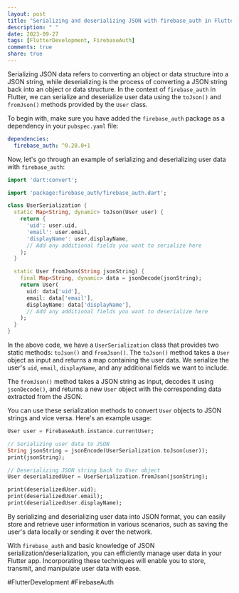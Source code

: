 ```yaml
---
layout: post
title: "Serializing and deserializing JSON with firebase_auth in Flutter"
description: " "
date: 2023-09-27
tags: [FlutterDevelopment, FirebaseAuth]
comments: true
share: true
---
```


Serializing JSON data refers to converting an object or data structure into a JSON string, while deserializing is the process of converting a JSON string back into an object or data structure. In the context of `firebase_auth` in Flutter, we can serialize and deserialize user data using the `toJson()` and `fromJson()` methods provided by the `User` class.

To begin with, make sure you have added the `firebase_auth` package as a dependency in your `pubspec.yaml` file:

```yaml
dependencies:
  firebase_auth: ^0.20.0+1
```

Now, let's go through an example of serializing and deserializing user data with `firebase_auth`:

```dart
import 'dart:convert';

import 'package:firebase_auth/firebase_auth.dart';

class UserSerialization {
  static Map<String, dynamic> toJson(User user) {
    return {
      'uid': user.uid,
      'email': user.email,
      'displayName': user.displayName,
      // Add any additional fields you want to serialize here
    };
  }

  static User fromJson(String jsonString) {
    final Map<String, dynamic> data = jsonDecode(jsonString);
    return User(
      uid: data['uid'],
      email: data['email'],
      displayName: data['displayName'],
      // Add any additional fields you want to deserialize here
    );
  }
}
```

In the above code, we have a `UserSerialization` class that provides two static methods: `toJson()` and `fromJson()`. The `toJson()` method takes a `User` object as input and returns a map containing the user data. We serialize the user's `uid`, `email`, `displayName`, and any additional fields we want to include.

The `fromJson()` method takes a JSON string as input, decodes it using `jsonDecode()`, and returns a new `User` object with the corresponding data extracted from the JSON.

You can use these serialization methods to convert `User` objects to JSON strings and vice versa. Here's an example usage:

```dart
User user = FirebaseAuth.instance.currentUser;

// Serializing user data to JSON
String jsonString = jsonEncode(UserSerialization.toJson(user));
print(jsonString);

// Deserializing JSON string back to User object
User deserializedUser = UserSerialization.fromJson(jsonString);

print(deserializedUser.uid);
print(deserializedUser.email);
print(deserializedUser.displayName);
```

By serializing and deserializing user data into JSON format, you can easily store and retrieve user information in various scenarios, such as saving the user's data locally or sending it over the network.

With `firebase_auth` and basic knowledge of JSON serialization/deserialization, you can efficiently manage user data in your Flutter app. Incorporating these techniques will enable you to store, transmit, and manipulate user data with ease.

#FlutterDevelopment #FirebaseAuth